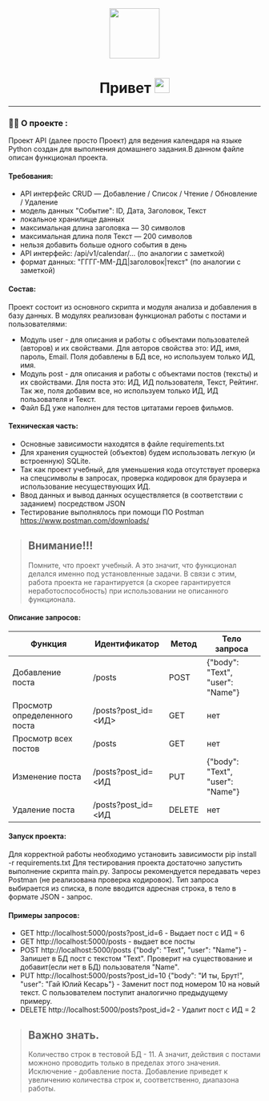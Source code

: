 <div id="header" align="center">
<img src="https://media.giphy.com/media/M9gbBd9nbDrOTu1Mqx/giphy.gif" width="100"/></div>
<div id="count" align="center">
<img src="https://komarev.com/ghpvc/?username=Parsoph85&style=flat-square&color=blue" alt="" align="center"/>
</div>
<h1 align="center">
  Привет
  <img src="https://media.giphy.com/media/hvRJCLFzcasrR4ia7z/giphy.gif" width="30px"/>
</h1>

---

### :man_technologist: О проекте :

Проект API (далее просто Проект) для ведения календаря на языке Python создан для выполнения домашнего задания.В данном файле описан функционал проекта.
#### Требования:
* API интерфейс CRUD — Добавление / Список / Чтение / Обновление / Удаление
* модель данных "Событие": ID, Дата, Заголовок, Текст
* локальное хранилище данных
* максимальная длина заголовка — 30 символов
* максимальная длина поля Текст — 200 символов
* нельзя добавить больше одного события в день
* API интерфейс: /api/v1/calendar/… (по аналогии с заметкой)
* формат данных: "ГГГГ-ММ-ДД|заголовок|текст" (по аналогии с заметкой)

#### Состав:
Проект состоит из основного скрипта и модуля анализа и добавления в базу данных.
В модулях реализован функционал работы с постами и пользователями:
* Модуль user - для описания и работы с объектами пользователей (авторов) и их свойствами. Для авторов свойства это: ИД, имя, пароль, Email. Поля добавлены в БД все, но используем только ИД, имя.
* Модуль post - для описания и работы с объектами постов (тексты) и их свойствами. Для поста это: ИД, ИД пользователя, Текст, Рейтинг. Так же, поля добавим все, но используем только ИД, ИД пользователя и Текст.
* Файл БД уже наполнен для тестов цитатами героев фильмов.
#### Техническая часть:
* Основные зависимости находятся в файле requirements.txt
* Для хранения сущностей (объектов) будем использовать легкую (и встроенную) SQLite.
* Так как проект учебный, для уменьшения кода отсутствует проверка на спецсимволы в запросах, проверка кодировок для браузера и использование несуществующих ИД.
* Ввод данных и вывод данных осуществляется (в соответствии с заданием) посредством JSON
* Тестирование выполнялось при помощи ПО Postman https://www.postman.com/downloads/

> ## Внимание!!!
> Помните, что проект учебный.
> А это значит, что функционал делался именно под установленные задачи.
> В связи с этим, работа проекта не гарантируется (а скорее гарантируется неработоспособность) при использовании не описанного функционала.

#### Описание запросов:

|Функция| Идентификатор | Метод | Тело запроса |
|-------|----------|---------|---------|
|Добавление поста| /posts | POST    |{"body": "Text", "user": "Name"}  |
|Просмотр определенного поста| /posts?post_id=<ИД>  | GET      | нет    |
|Просмотр всех постов| /posts     | GET   | нет     |
|Изменение поста| /posts?post_id=<ИД |PUT   | {"body": "Text", "user": "Name"}      |
|Удаление поста| /posts?post_id=<ИД  | DELETE  | нет      |

#### Запуск проекта:
Для корректной работы необходимо установить зависимости pip install -r requirements.txt
Для тестирования проекта достаточно запустить выполнение скрипта main.py. 
Запросы рекомендуется передавать через Postman (не реализована проверка кодировок). Тип запроса выбирается из списка, в поле вводится адресная строка, в тело в формате JSON - запрос.
#### Примеры запросов:
* GET http://localhost:5000/posts?post_id=6 - Выдает пост с ИД = 6
* GET http://localhost:5000/posts - выдает все посты
* POST http://localhost:5000/posts {"body": "Text", "user": "Name"} - Запишет в БД пост с текстом "Text". Проверит на существование и добавит(если нет в БД) пользователя "Name".
* PUT http://localhost:5000/posts?post_id=10 {"body": "И ты, Брут!", "user": "Гай Юлий Кесарь"} - Заменит пост под номером 10 на новый текст. С пользователем поступит аналогично предыдущему примеру.
* DELETE http://localhost:5000/posts?post_id=2 - Удалит пост с ИД = 2

> ## Важно знать.
> Количество строк в тестовой БД - 11. А значит, действия с постами можноно проводить только в пределах этого значения.
> Исключение - добавление поста. Добавление приведет к увеличению количества строк и, соответственно, диапазона работы.
